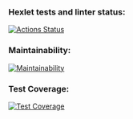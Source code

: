 ### Hexlet tests and linter status:
[![Actions Status](https://github.com/A-Kimpo/frontend-bootcamp-project-46/workflows/hexlet-check/badge.svg)](https://github.com/A-Kimpo/frontend-bootcamp-project-46/actions)
### Maintainability:
[![Maintainability](https://api.codeclimate.com/v1/badges/00a311abc296eeac4af0/maintainability)](https://codeclimate.com/github/A-Kimpo/frontend-bootcamp-project-46/maintainability)
### Test Coverage:
[![Test Coverage](https://api.codeclimate.com/v1/badges/00a311abc296eeac4af0/test_coverage)](https://codeclimate.com/github/A-Kimpo/frontend-bootcamp-project-46/test_coverage)